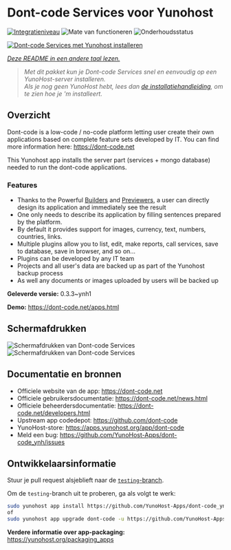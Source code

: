 <!--
NB: Deze README is automatisch gegenereerd door <https://github.com/YunoHost/apps/tree/master/tools/readme_generator>
Hij mag NIET handmatig aangepast worden.
-->

# Dont-code Services voor Yunohost

[![Integratieniveau](https://apps.yunohost.org/badge/integration/dont-code)](https://ci-apps.yunohost.org/ci/apps/dont-code/)
![Mate van functioneren](https://apps.yunohost.org/badge/state/dont-code)
![Onderhoudsstatus](https://apps.yunohost.org/badge/maintained/dont-code)

[![Dont-code Services met Yunohost installeren](https://install-app.yunohost.org/install-with-yunohost.svg)](https://install-app.yunohost.org/?app=dont-code)

*[Deze README in een andere taal lezen.](./ALL_README.md)*

> *Met dit pakket kun je Dont-code Services snel en eenvoudig op een YunoHost-server installeren.*  
> *Als je nog geen YunoHost hebt, lees dan [de installatiehandleiding](https://yunohost.org/install), om te zien hoe je 'm installeert.*

## Overzicht

Dont-code is a low-code / no-code platform letting user create their own applications based on complete feature sets developed by IT.
You can find more information here: https://dont-code.net

This Yunohost app installs the server part (services + mongo database) needed to run the dont-code applications.

### Features

- Thanks to the Powerful [Builders](https://dont-code.net/ide-ui) and [Previewers](https://dont-code.net/ide-ui), a user can directly design its application and immediately see the result
- One only needs to describe its application by filling sentences prepared by the platform.
- By default it provides support for images, currency, text, numbers, countries, links.
- Multiple plugins allow you to list, edit, make reports, call services, save to database, save in browser, and so on...
- Plugins can be developed by any IT team
- Projects and all user's data are backed up as part of the Yunohost backup process
- As well any documents or images uploaded by users will be backed up


**Geleverde versie:** 0.3.3~ynh1

**Demo:** <https://dont-code.net/apps.html>

## Schermafdrukken

![Schermafdrukken van Dont-code Services](./doc/screenshots/ide.gif)
![Schermafdrukken van Dont-code Services](./doc/screenshots/previewer.gif)

## Documentatie en bronnen

- Officiele website van de app: <https://dont-code.net>
- Officiele gebruikersdocumentatie: <https://dont-code.net/news.html>
- Officiele beheerdersdocumentatie: <https://dont-code.net/developers.html>
- Upstream app codedepot: <https://github.com/dont-code>
- YunoHost-store: <https://apps.yunohost.org/app/dont-code>
- Meld een bug: <https://github.com/YunoHost-Apps/dont-code_ynh/issues>

## Ontwikkelaarsinformatie

Stuur je pull request alsjeblieft naar de [`testing`-branch](https://github.com/YunoHost-Apps/dont-code_ynh/tree/testing).

Om de `testing`-branch uit te proberen, ga als volgt te werk:

```bash
sudo yunohost app install https://github.com/YunoHost-Apps/dont-code_ynh/tree/testing --debug
of
sudo yunohost app upgrade dont-code -u https://github.com/YunoHost-Apps/dont-code_ynh/tree/testing --debug
```

**Verdere informatie over app-packaging:** <https://yunohost.org/packaging_apps>
